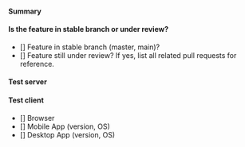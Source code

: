 <!--
Give the PR a descriptive title following conventional commits - https://www.conventionalcommits.org/en/v1.0.0/

Typical format for test cases:
```
test(feature): general description of tests
```

Example:
```
test(mark as unread): latest post should appear unread after marking the channel as unread in RHS via menu option or shortcut key
```
-->

#### Summary
<!--
A description of this pull request.
-->

#### Is the feature in stable branch or under review?
- [] Feature in stable branch (master, main)?
- [] Feature still under review? If yes, list all related pull requests for reference.

#### Test server
<!--
Link the test server to be used for testing and trying out the test cases could be from "/cloud", pull request or requirements to set up the test server.
-->

#### Test client
<!--
Indicate test client requirements (version, OS) and/or add link to test artifact in case a feature is still under review.
-->
- [] Browser
- [] Mobile App (version, OS)
- [] Desktop App (version, OS)
